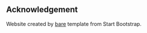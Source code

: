 ## Acknowledgement

Website created by [bare](https://github.com/BlackrockDigital/startbootstrap-bare.git) template from Start Bootstrap.
